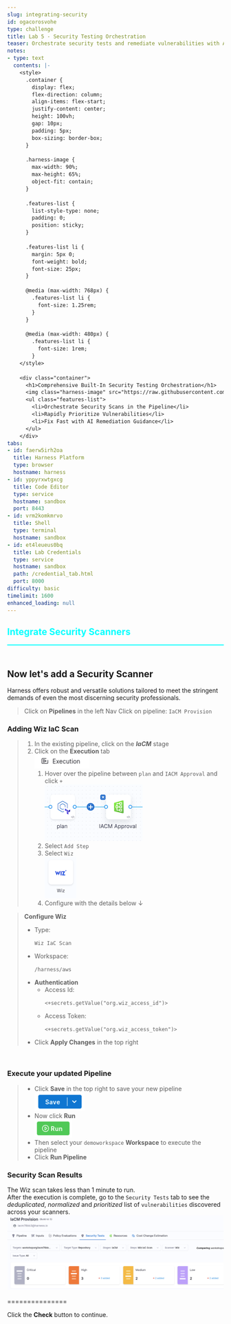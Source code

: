 ```yaml
---
slug: integrating-security
id: ogacorosvohe
type: challenge
title: Lab 5 - Security Testing Orchestration
teaser: Orchestrate security tests and remediate vulnerabilities with AI guidance.
notes:
- type: text
  contents: |-
    <style>
      .container {
        display: flex;
        flex-direction: column;
        align-items: flex-start;
        justify-content: center;
        height: 100vh;
        gap: 10px;
        padding: 5px;
        box-sizing: border-box;
      }

      .harness-image {
        max-width: 90%;
        max-height: 65%;
        object-fit: contain;
      }

      .features-list {
        list-style-type: none;
        padding: 0;
        position: sticky;
      }

      .features-list li {
        margin: 5px 0;
        font-weight: bold;
        font-size: 25px;
      }

      @media (max-width: 768px) {
        .features-list li {
          font-size: 1.25rem;
        }
      }

      @media (max-width: 480px) {
        .features-list li {
          font-size: 1rem;
        }
    </style>

    <div class="container">
      <h1>Comprehensive Built-In Security Testing Orchestration</h1>
      <img class="harness-image" src="https://raw.githubusercontent.com/harness-community/field-workshops/harness-se/assets/images/sto_pipeline.png">
      <ul class="features-list">
        <li>Orchestrate Security Scans in the Pipeline</li>
        <li>Rapidly Prioritize Vulnerabilities</li>
        <li>Fix Fast with AI Remediation Guidance</li>
      </ul>
    </div>
tabs:
- id: faerw5irh2oa
  title: Harness Platform
  type: browser
  hostname: harness
- id: yppyrxwtgxcg
  title: Code Editor
  type: service
  hostname: sandbox
  port: 8443
- id: vrm2komkmrvo
  title: Shell
  type: terminal
  hostname: sandbox
- id: et4leueus0bq
  title: Lab Credentials
  type: service
  hostname: sandbox
  path: /credential_tab.html
  port: 8000
difficulty: basic
timelimit: 1600
enhanced_loading: null
---
```


<style type="text/css" rel="stylesheet">
hr.cyan { background-color: cyan; color: cyan; height: 2px; margin-bottom: -10px; }
h2.cyan { color: cyan; }
</style><h2 class="cyan">Integrate Security Scanners</h2>
<hr class="cyan">
<br><br>

## Now let's add a Security Scanner
Harness offers robust and versatile solutions tailored to meet the stringent demands of even the most discerning security professionals.

> Click on **Pipelines** in the left Nav
> Click on pipeline: `IaCM Provision`

### Adding Wiz IaC Scan

> 1) In the existing pipeline, click on the ***IaCM*** stage
> 1) Click on the **Execution** tab \
>     ![](https://raw.githubusercontent.com/harness-community/field-workshops/harness-se/assets/images/pipeline_tab_execution.png)
>    1) Hover over the pipeline between `plan` and `IACM Approval` and click `+` \
>        ![](https://raw.githubusercontent.com/harness-community/field-workshops/harness-se/se-workshop-iacm/assets/images/iacm_pipeline_add_sto_step.png)
>    1) Select `Add Step`
>    1) Select `Wiz` \
>       ![](https://raw.githubusercontent.com/harness-community/field-workshops/harness-se/assets/images/pipeline_step_wiz.png)
>    1) Configure with the details below ↓

> **Configure Wiz**
> - Type: <pre><code>Wiz IaC Scan</pre></code>
> - Workspace: <pre><code>/harness/aws</pre></code>
> - **Authentication**
>   - Access Id: <pre><code><+secrets.getValue("org.wiz_access_id")></pre></code>
>   - Access Token: <pre><code><+secrets.getValue("org.wiz_access_token")></pre></code>
> - Click **Apply Changes** in the top right

<br>

### Execute your updated Pipeline
> - Click **Save** in the top right to save your new pipeline \
>     ![](https://raw.githubusercontent.com/harness-community/field-workshops/harness-se/assets/images/pipeline_save.png)
> - Now click **Run** \
>     ![](https://raw.githubusercontent.com/harness-community/field-workshops/harness-se/assets/images/pipeline_run.png)
> - Then select your `demoworkspace` **Workspace** to execute the pipeline
> - Click **Run Pipeline**

### Security Scan Results
The Wiz scan takes less than 1 minute to run. <br>
After the execution is complete, go to the `Security Tests` tab to see the *deduplicated*, *normalized* and *prioritized* list of `vulnerabilities` discovered across your scanners. <br>
![](https://raw.githubusercontent.com/harness-community/field-workshops/harness-se/se-workshop-iacm/assets/images/iacm_pipeline_security_tests_tab_aws.png)

===============

Click the **Check** button to continue.
